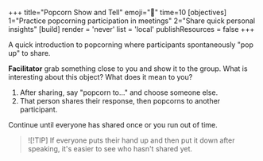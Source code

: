 +++
title="Popcorn Show and Tell"
emoji="🍿"
time=10
[objectives]
1="Practice popcorning participation in meetings"
2="Share quick personal insights"
[build]
render = 'never'
list = 'local'
publishResources = false
+++

A quick introduction to popcorning where participants spontaneously "pop up" to share.

**Facilitator** grab something close to you and show it to the group. What is interesting about this object? What does it mean to you?

1. After sharing, say "popcorn to..." and choose someone else.
1. That person shares their response, then popcorns to another participant.

Continue until everyone has shared once or you run out of time.

> ![!TIP]
> If everyone puts their hand up and then put it down after speaking, it's easier to see who hasn't shared yet.
